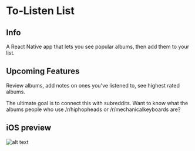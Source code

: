 # To-Listen List
## Info
A React Native app that lets you see popular albums, then add them to your list.

## Upcoming Features

Review albums, add notes on ones you've listened to, see highest rated albums.

The ultimate goal is to connect this with subreddits. Want to know what the albums people who use /r/hiphopheads or /r/mechanicalkeyboards are?
## iOS preview
![alt text](https://i.imgur.com/5f98qsJ.png)
